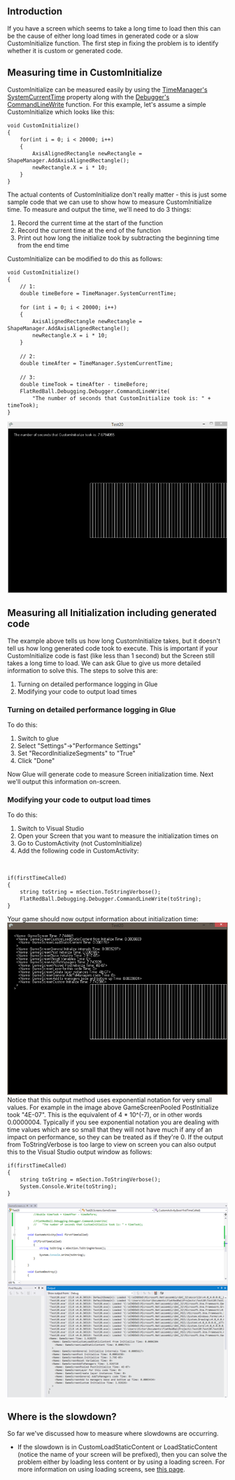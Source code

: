 ## Introduction

If you have a screen which seems to take a long time to load then this can be the cause of either long load times in generated code or a slow CustomInitialize function. The first step in fixing the problem is to identify whether it is custom or generated code.

## Measuring time in CustomInitialize

CustomInitialize can be measured easily by using the [TimeManager's SystemCurrentTime](/frb/docs/index.php?title=FlatRedBall.TimeManager.SystemCurrentTime "FlatRedBall.TimeManager.SystemCurrentTime") property along with the [Debugger's CommandLineWrite](/frb/docs/index.php?title=FlatRedBall.Debugging.Debugger.CommandLineWrite "FlatRedBall.Debugging.Debugger.CommandLineWrite") function. For this example, let's assume a simple CustomInitialize which looks like this:

    void CustomInitialize()
    {
        for(int i = 0; i < 20000; i++)
        {
            AxisAlignedRectangle newRectangle = ShapeManager.AddAxisAlignedRectangle();
            newRectangle.X = i * 10;
        }
    }

The actual contents of CustomInitialize don't really matter - this is just some sample code that we can use to show how to measure CustomInitialize time. To measure and output the time, we'll need to do 3 things:

1.  Record the current time at the start of the function
2.  Record the current time at the end of the function
3.  Print out how long the initialize took by subtracting the beginning time from the end time

CustomInitialize can be modified to do this as follows:

    void CustomInitialize()
    {
        // 1:
        double timeBefore = TimeManager.SystemCurrentTime;

        for (int i = 0; i < 20000; i++)
        {
            AxisAlignedRectangle newRectangle = ShapeManager.AddAxisAlignedRectangle();
            newRectangle.X = i * 10;
        }

        // 2:
        double timeAfter = TimeManager.SystemCurrentTime;

        // 3:
        double timeTook = timeAfter - timeBefore;
        FlatRedBall.Debugging.Debugger.CommandLineWrite(
            "The number of seconds that CustomInitialize took is: " + timeTook);
    }

![MeasuringCustomInitialize.PNG](/media/migrated_media-MeasuringCustomInitialize.PNG)

## Measuring all Initialization including generated code

The example above tells us how long CustomInitialize takes, but it doesn't tell us how long generated code took to execute. This is important if your CustomInitialize code is fast (like less than 1 second) but the Screen still takes a long time to load. We can ask Glue to give us more detailed information to solve this. The steps to solve this are:

1.  Turning on detailed performance logging in Glue
2.  Modifying your code to output load times

### Turning on detailed performance logging in Glue

To do this:

1.  Switch to glue
2.  Select "Settings"-\>"Performance Settings"
3.  Set "RecordInitializeSegments" to "True"
4.  Click "Done"

Now Glue will generate code to measure Screen initialization time. Next we'll output this information on-screen.

### Modifying your code to output load times

To do this:

1.  Switch to Visual Studio
2.  Open your Screen that you want to measure the initialization times on
3.  Go to CustomActivity (not CustomInitialize)
4.  Add the following code in CustomActivity:

&nbsp;

    if(firstTimeCalled)
    {
        string toString = mSection.ToStringVerbose();
        FlatRedBall.Debugging.Debugger.CommandLineWrite(toString);
    }

Your game should now output information about initialization time: ![RecordSegmentsOutput.PNG](/media/migrated_media-RecordSegmentsOutput.PNG) Notice that this output method uses exponential notation for very small values. For example in the image above GameScreenPooled PostInitialize took "4E-07". This is the equivalent of 4 \* 10^(-7), or in other words 0.0000004. Typically if you see exponential notation you are dealing with time values which are so small that they will not have much if any of an impact on performance, so they can be treated as if they're 0. If the output from ToStringVerbose is too large to view on screen you can also output this to the Visual Studio output window as follows:

    if(firstTimeCalled)
    {
        string toString = mSection.ToStringVerbose();
        System.Console.Write(toString);
    }

![VerboseToOutputWindow.PNG](/media/migrated_media-VerboseToOutputWindow.PNG)

## Where is the slowdown?

So far we've discussed how to measure where slowdowns are occurring.

-   If the slowdown is in CustomLoadStaticContent or LoadStaticContent (notice the name of your screen will be prefixed), then you can solve the problem either by loading less content or by using a loading screen. For more information on using loading screens, see [this page](/frb/docs/index.php?title=Glue:Reference:Screens:IsLoadingScreen "Glue:Reference:Screens:IsLoadingScreen").
